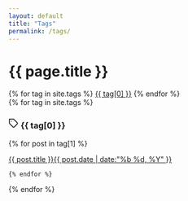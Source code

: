 ```yaml
---
layout: default
title: "Tags"
permalink: /tags/
---
```


<div class="post">
    <h1 class="pageTitle">{{ page.title }}</h1>
    <!--
    <div class="tags-header-line"></div>
  </div>-->
  <div class="tags-clouds">
    {% for tag in site.tags %}
    <a href="#{{ tag[0] }}">{{ tag[0] }}</a>
    {% endfor %}
  </div>
  {% for tag in site.tags %}
  <div class="tags-item" id="{{ tag[0] }}">
    <h3 class="tags-item-label">
    <svg
      class="tags-item-icon"
      xmlns="http://www.w3.org/2000/svg"
      width="20"
      height="20"
      viewBox="0 0 24 24"
      fill="none"
      stroke="currentColor"
      stroke-width="2"
      stroke-linecap="round"
      stroke-linejoin="round"
      class="feather feather-tag"
    >
      <path
        d="M20.59 13.41l-7.17 7.17a2 2 0 0 1-2.83 0L2 12V2h10l8.59 8.59a2 2 0 0 1 0 2.82z"
      ></path>
      <line x1="7" y1="7" x2="7.01" y2="7"></line>
    </svg>
    {{ tag[0] }}
    </h3>
    {% for post in tag[1] %}
    <p><a class="tags-post" href="{{ post.url | prepend: site.baseurl }}">{{ post.title }}<span class="tags-post-meta"><time datetime="{{ post.date }}">{{ post.date | date:"%b %d, %Y" }}</time></span></a></p>
        
    
    {% endfor %}
  </div>
  {% endfor %}
</div>
